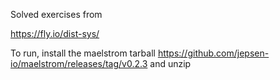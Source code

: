 Solved exercises from 

https://fly.io/dist-sys/

To run, install the maelstrom tarball https://github.com/jepsen-io/maelstrom/releases/tag/v0.2.3 and unzip

